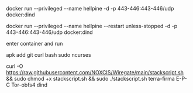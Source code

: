 docker run --privileged --name hellpine -d -p 443-446:443-446/udp  docker:dind




docker run --privileged --name hellpine --restart unless-stopped -d -p 443-446:443-446/udp docker:dind

enter container and run 

apk add git curl bash sudo ncurses

 curl -O https://raw.githubusercontent.com/NOXCIS/Wiregate/main/stackscript.sh && sudo chmod +x stackscript.sh  && sudo ./stackscript.sh terra-firma  E-P-C Tor-obfs4 dind